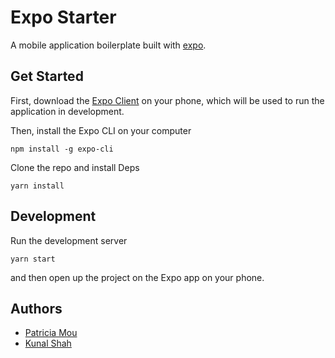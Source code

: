 # Expo Starter

A mobile application boilerplate built with [expo](https://expo.io).

## Get Started

First, download the [Expo Client](https://expo.io/tools#client) on your phone, which will be used to run the application in development.

Then, install the Expo CLI on your computer

```
npm install -g expo-cli
```

Clone the repo and install Deps

```
yarn install
```

## Development

Run the development server

```
yarn start
```

and then open up the project on the Expo app on your phone.

## Authors

- [Patricia Mou](https://twitter.com/_patriciamou)
- [Kunal Shah](https://twitter.com/kunalgorithm)

